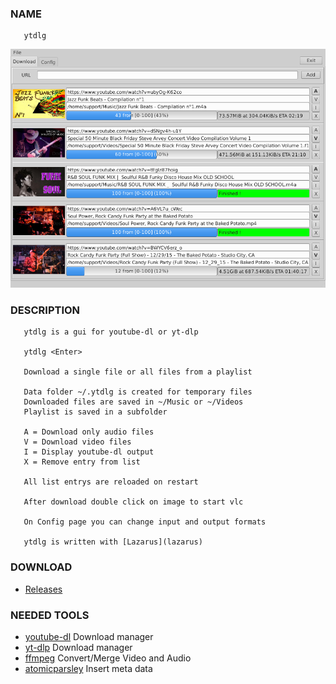 ### NAME

       ytdlg

![Main Page](/res/ytdlg.png)


### DESCRIPTION

       ytdlg is a gui for youtube-dl or yt-dlp

       ytdlg <Enter>

       Download a single file or all files from a playlist

       Data folder ~/.ytdlg is created for temporary files
       Downloaded files are saved in ~/Music or ~/Videos
       Playlist is saved in a subfolder

       A = Download only audio files
       V = Download video files
       I = Display youtube-dl output
       X = Remove entry from list

       All list entrys are reloaded on restart

       After download double click on image to start vlc

       On Config page you can change input and output formats

       ytdlg is written with [Lazarus](lazarus)

### DOWNLOAD

-   [  Releases][releases]

### NEEDED TOOLS
-   [  youtube-dl][youtube-dl] Download manager
-   [  yt-dlp][yt-dlp] Download manager
-   [  ffmpeg][ffmpeg] Convert/Merge Video and Audio
-   [  atomicparsley][atomicparsley] Insert meta data

[releases]: https://github.com/unattended-ch/ytdlg/releases

[youtube-dl]: https://github.com/ytdl-org/youtube-dl

[yt-dlp]: https://github.com/yt-dlp/yt-dlp

[ffmpeg]: https://www.ffmpeg.org/download.html

[atomicparsley]: https://howtoinstall.co/en/atomicparsley

[lazarus]: https://www.lazarus-ide.org/

